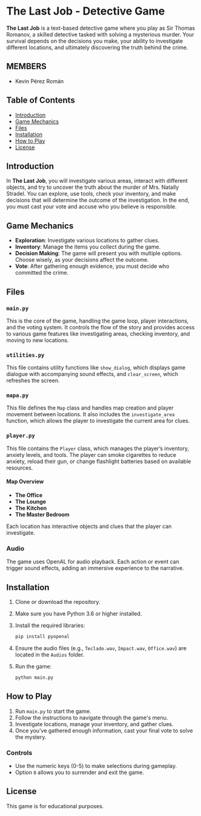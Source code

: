 # The Last Job - Detective Game

**The Last Job** is a text-based detective game where you play as Sir Thomas Romanov, a skilled detective tasked with solving a mysterious murder. Your survival depends on the decisions you make, your ability to investigate different locations, and ultimately discovering the truth behind the crime.

## MEMBERS
- Kevin Pérez Román



## Table of Contents
- [Introduction](#introduction)
- [Game Mechanics](#game-mechanics)
- [Files](#files)
- [Installation](#installation)
- [How to Play](#how-to-play)
- [License](#license)

## Introduction

In **The Last Job**, you will investigate various areas, interact with different objects, and try to uncover the truth about the murder of Mrs. Natally Stradel. You can explore, use tools, check your inventory, and make decisions that will determine the outcome of the investigation. In the end, you must cast your vote and accuse who you believe is responsible.

## Game Mechanics

- **Exploration**: Investigate various locations to gather clues.
- **Inventory**: Manage the items you collect during the game.
- **Decision Making**: The game will present you with multiple options. Choose wisely, as your decisions affect the outcome.
- **Vote**: After gathering enough evidence, you must decide who committed the crime.

## Files

### `main.py`
This is the core of the game, handling the game loop, player interactions, and the voting system. It controls the flow of the story and provides access to various game features like investigating areas, checking inventory, and moving to new locations.

### `utilities.py`
This file contains utility functions like `show_dialog`, which displays game dialogue with accompanying sound effects, and `clear_screen`, which refreshes the screen.

### `mapa.py`
This file defines the `Map` class and handles map creation and player movement between locations. It also includes the `investigate_area` function, which allows the player to investigate the current area for clues.

### `player.py`
This file contains the `Player` class, which manages the player’s inventory, anxiety levels, and tools. The player can smoke cigarettes to reduce anxiety, reload their gun, or change flashlight batteries based on available resources.

#### Map Overview
- **The Office**
- **The Lounge**
- **The Kitchen**
- **The Master Bedroom**

Each location has interactive objects and clues that the player can investigate.

### Audio
The game uses OpenAL for audio playback. Each action or event can trigger sound effects, adding an immersive experience to the narrative.

## Installation

1. Clone or download the repository.
2. Make sure you have Python 3.6 or higher installed.
3. Install the required libraries:

   ```bash
   pip install pyopenal
   ```

4. Ensure the audio files (e.g., `Teclado.wav`, `Impact.wav`, `Office.wav`) are located in the `Audios` folder.
5. Run the game:

   ```bash
   python main.py
   ```

## How to Play

1. Run `main.py` to start the game.
2. Follow the instructions to navigate through the game's menu.
3. Investigate locations, manage your inventory, and gather clues.
4. Once you've gathered enough information, cast your final vote to solve the mystery.

### Controls

- Use the numeric keys (0-5) to make selections during gameplay.
- Option `0` allows you to surrender and exit the game.

## License

This game is for educational purposes. 

